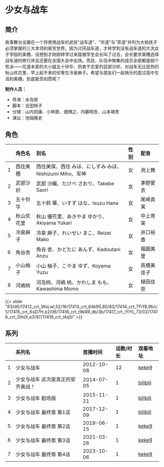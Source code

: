 # 少女与战车


## 简介

故事舞台设置在一个将使用战车的武技“战车道”、“华道”与“茶道”并列为大和抚子必须掌握的三大本领的架空世界。因为讨厌战车道，才转学到没有战车道的大洗女子学园的美穗，没想到才刚刚转学过来就被学生会长叫了过去，会长要求美穗选择战车道的修行并且还要在全国大会中出场。而且，队伍中聚集的成员全部都是超个性派——花道本家的大小姐五十铃华、热衷于恋爱的武部沙织、对战车无比狂热的秋山优花里、早上起不来的优等生冷泉麻子。希望与朋友们一起快乐的度过高中生活的美穗，到底能否如愿呢？

**制作人员：**
- 导演：水岛努
- 脚本：吉田玲子
- 分镜：山内则康、小林敦、畑博之、内藤明吾、山本靖贵
- 演出：池端隆史

## 角色

|     |   角色名   |   别名  | 性别 |  配音  |
|:--- |:------  |:----      |:---  |:--   |
| 1 | 西住美穗 | 西住美保、西住 みほ、にしずみ みほ、Nishizumi Miho、军神 | 女 | 渕上舞 |
| 2 | 武部沙织 | 武部 沙織、たけべ さおり、Takebe Saori | 女 | 茅野愛衣 |
| 3 | 五十铃华 | 五十鈴 華、いすず はな、Isuzu Hana | 女 | 尾崎真実 |
| 4 | 秋山优花里 | 秋山 優花里、あきやま ゆかり、Akiyama Yukari | 女 | 中上育実 |
| 5 | 冷泉麻子 | 冷泉 麻子、れいせい まこ、Reizei Mako | 女 | 井口裕香 |
| 6 | 角谷杏 | 角谷 杏、かどたに あんず、Kadoutani Anzu | 女 | 福圓美里 |
| 7 | 小山柚子 | 小山 柚子、こやま ゆず、Koyama Yuzu | 女 | 高橋美佳子 |
| 8 | 河嶋桃 | 河岛桃、河嶋 桃、かわしま もも、Kawashima Momo | 女 | 植田佳奈 |

{{< slide "83/d0/17412_crt_WsLwl,52/16/17413_crt_64k95,85/83/17414_crt_TFrf8,9b/c5/17415_crt_KsD7H,e2/06/17416_crt_t9kRR,db/3b/17417_crt_lYiYL,73/02/17418_crt_DihIX,e3/97/17419_crt_l4q5i" >}}

## 系列

|     | 系列名               | 首播时间       | 话数/时长 | 观看地址                                                      |
| :-- | :---------------- | :--------- | :---- | :-------------------------------------------------------- |
| 1   | 少女与战车             | 2012-10-08 | 12    | [keke9](https://www.keke9.app/play/22299-4-167107.html)   |
| 2   | 少女与战车 这次是真正的安齐奥战！ | 2014-07-05 | 1     | [bilibili](https://www.bilibili.com/video/BV1Qx411b7YG)   |
| 3   | 少女与战车 剧场版         | 2015-11-21 | 1     | [bilibili](https://www.bilibili.com/video/BV1MT4y1p7G9)   |
| 4   | 少女与战车 最终章 第1话     | 2017-12-09 | 1     | [bilibili](https://www.bilibili.com/video/BV1sW411g72B)   |
| 5   | 少女与战车 最终章 第2话     | 2019-06-15 | 1     | [keke9](https://www.keke9.app/play/21138-4-147234.html)   |
| 6   | 少女与战车 最终章 第3话     | 2021-03-26 | 1     | [keke9](https://www.keke9.app/play/179138-4-202685.html)  |
| 7   | 少女与战车 最终章 第4话     | 2023-10-06 | 1     | [keke9](https://www.keke9.app/play/228583-36-359737.html) |




